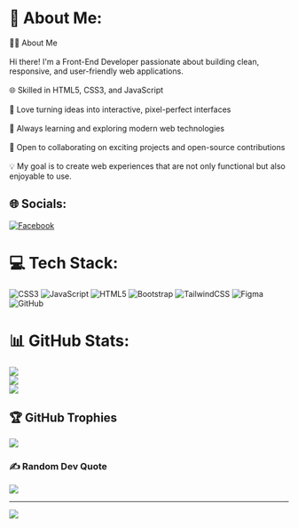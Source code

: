 # 💫 About Me:
👨‍💻 About Me<br><br>Hi there! I'm a Front-End Developer passionate about building clean, responsive, and user-friendly web applications.<br><br>🌐 Skilled in HTML5, CSS3, and JavaScript<br><br>🎨 Love turning ideas into interactive, pixel-perfect interfaces<br><br>🚀 Always learning and exploring modern web technologies<br><br>🤝 Open to collaborating on exciting projects and open-source contributions<br><br>💡 My goal is to create web experiences that are not only functional but also enjoyable to use.


## 🌐 Socials:
[![Facebook](https://img.shields.io/badge/Facebook-%231877F2.svg?logo=Facebook&logoColor=white)](https://facebook.com/mdnaim.khan.752861) 

# 💻 Tech Stack:
![CSS3](https://img.shields.io/badge/css3-%231572B6.svg?style=for-the-badge&logo=css3&logoColor=white) ![JavaScript](https://img.shields.io/badge/javascript-%23323330.svg?style=for-the-badge&logo=javascript&logoColor=%23F7DF1E) ![HTML5](https://img.shields.io/badge/html5-%23E34F26.svg?style=for-the-badge&logo=html5&logoColor=white) ![Bootstrap](https://img.shields.io/badge/bootstrap-%238511FA.svg?style=for-the-badge&logo=bootstrap&logoColor=white) ![TailwindCSS](https://img.shields.io/badge/tailwindcss-%2338B2AC.svg?style=for-the-badge&logo=tailwind-css&logoColor=white) ![Figma](https://img.shields.io/badge/figma-%23F24E1E.svg?style=for-the-badge&logo=figma&logoColor=white) ![GitHub](https://img.shields.io/badge/github-%23121011.svg?style=for-the-badge&logo=github&logoColor=white)
# 📊 GitHub Stats:
![](https://github-readme-stats.vercel.app/api?username=MD-Fazla-Rabbi&theme=dark&hide_border=false&include_all_commits=true&count_private=true)<br/>
![](https://nirzak-streak-stats.vercel.app/?user=MD-Fazla-Rabbi&theme=dark&hide_border=false)<br/>
![](https://github-readme-stats.vercel.app/api/top-langs/?username=MD-Fazla-Rabbi&theme=dark&hide_border=false&include_all_commits=true&count_private=true&layout=compact)

## 🏆 GitHub Trophies
![](https://github-profile-trophy.vercel.app/?username=MD-Fazla-Rabbi&theme=radical&no-frame=false&no-bg=false&margin-w=4)

### ✍️ Random Dev Quote
![](https://quotes-github-readme.vercel.app/api?type=horizontal&theme=radical)

---
[![](https://visitcount.itsvg.in/api?id=MD-Fazla-Rabbi&icon=0&color=0)](https://visitcount.itsvg.in)

<!-- Proudly created with GPRM ( https://gprm.itsvg.in ) -->

